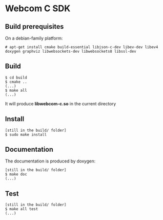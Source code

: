 # Webcom C SDK

## Build prerequisites

On a debian-family platform:

```
# apt-get install cmake build-essential libjson-c-dev libev-dev libev4 doxygen graphviz libwebsockets-dev libwebsockets8 libssl-dev
```

## Build

```
$ cd build
$ cmake ..
(...)
$ make all
(...)
```

It will produce **libwebcom-c.so** in the current directory

## Install

```
[still in the build/ folder]
$ sudo make install
```

## Documentation

The documentation is produced by doxygen:

```
[still in the build/ folder]
$ make doc
(...)
```

## Test

```
[still in the build/ folder]
$ make all test
(...)
```
